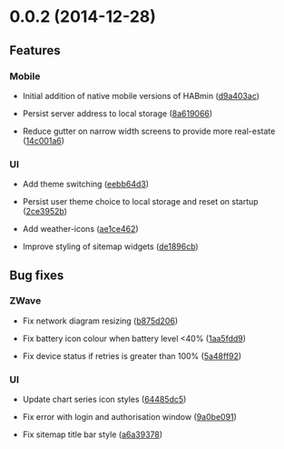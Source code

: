 # 0.0.2 (2014-12-28)

## Features
### Mobile

*  Initial addition of native mobile versions of HABmin ([d9a403ac](git@github.com:cdjackson/HABmin2/commit/d9a403ac))

* Persist server address to local storage ([8a619066](git@github.com:cdjackson/HABmin2/commit/8a619066))

* Reduce gutter on narrow width screens to provide more real-estate ([14c001a6](git@github.com:cdjackson/HABmin2/commit/14c001a6))

### UI

* Add theme switching ([eebb64d3](git@github.com:cdjackson/HABmin2/commit/eebb64d3))

* Persist user theme choice to local storage and reset on startup ([2ce3952b](git@github.com:cdjackson/HABmin2/commit/2ce3952b))

* Add weather-icons ([ae1ce462](git@github.com:cdjackson/HABmin2/commit/ae1ce462))

* Improve styling of sitemap widgets ([de1896cb](git@github.com:cdjackson/HABmin2/commit/de1896cb))



## Bug fixes
### ZWave

* Fix network diagram resizing ([b875d206](git@github.com:cdjackson/HABmin2/commit/b875d206))

* Fix battery icon colour when battery level <40% ([1aa5fdd9](git@github.com:cdjackson/HABmin2/commit/1aa5fdd9))

* Fix device status if retries is greater than 100% ([5a48ff92](git@github.com:cdjackson/HABmin2/commit/5a48ff92))

### UI

* Update chart series icon styles ([64485dc5](git@github.com:cdjackson/HABmin2/commit/64485dc5))

* Fix error with login and authorisation window ([9a0be091](git@github.com:cdjackson/HABmin2/commit/9a0be091))

* Fix sitemap title bar style ([a6a39378](git@github.com:cdjackson/HABmin2/commit/a6a39378))




